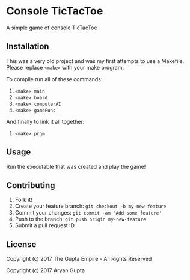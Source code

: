 # Console TicTacToe

A simple game of console TicTacToe

## Installation

This was a very old project and was my first attempts to use a Makefile. Please replace `<make>` with your make program.

To compile run all of these commands:
1. `<make> main`
2. `<make> board`
3. `<make> computerAI`
4. `<make> gameFunc`

And finally to link it all together:
1. `<make> prgm`

## Usage

Run the executable that was created and play the game!

## Contributing

1. Fork it!
2. Create your feature branch: `git checkout -b my-new-feature`
3. Commit your changes: `git commit -am 'Add some feature'`
4. Push to the branch: `git push origin my-new-feature`
5. Submit a pull request :D

## License

Copyright (c) 2017 The Gupta Empire - All Rights Reserved

Copyright (c) 2017 Aryan Gupta
